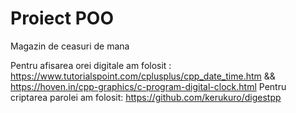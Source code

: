 # Proiect POO

Magazin de ceasuri de mana

Pentru afisarea orei digitale am folosit : https://www.tutorialspoint.com/cplusplus/cpp_date_time.htm && https://hoven.in/cpp-graphics/c-program-digital-clock.html
Pentru criptarea parolei am folosit: https://github.com/kerukuro/digestpp

